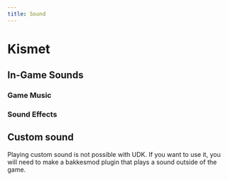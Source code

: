 ```yaml
---
title: Sound
---
```

# Kismet 

## In-Game Sounds <Badge text="not finished" type="warning"/>

### Game Music

### Sound Effects

## Custom sound

Playing custom sound is not possible with UDK. If you want to use it, you will need to make a bakkesmod plugin that plays a sound outside of the game.